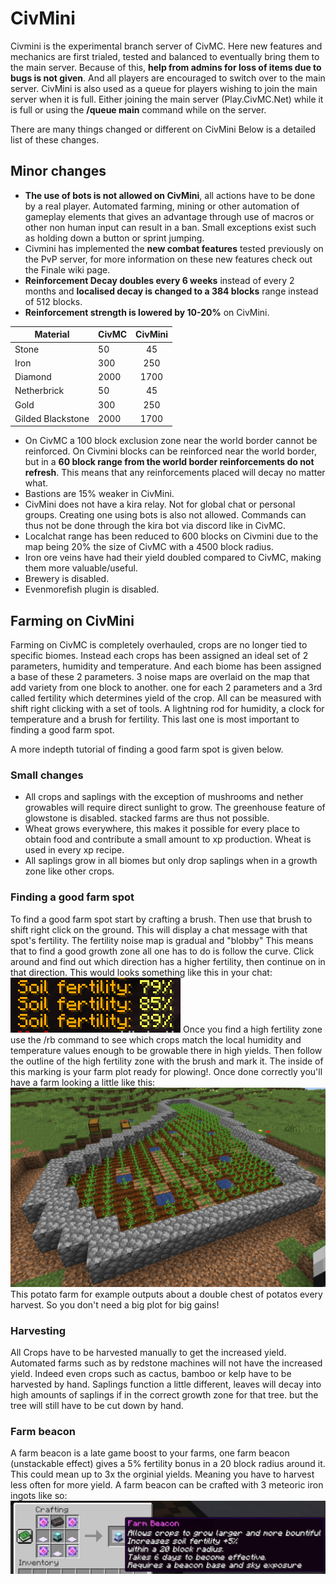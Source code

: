 # CivMini
Civmini is the experimental branch server of CivMC. Here new features and mechanics are first trialed, tested and balanced to eventually bring them to the main server.
Because of this, **help from admins for loss of items due to bugs is not given**. And all players are encouraged to switch over to the main server. 
CivMini is also used as a queue for players wishing to join the main server when it is full. Either joining the main server (Play.CivMC.Net) while it is full or using the **/queue main** command while on the server.

There are many things changed or different on CivMini Below is a detailed list of these changes.

## Minor changes
- **The use of bots is not allowed on CivMini**, all actions have to be done by a real player. Automated farming, mining or other automation of gameplay elements that gives an advantage through use of macros or other non human input can result in a ban. Small exceptions exist such as holding down a button or sprint jumping.
- Civmini has implemented the **new combat features** tested previously on the PvP server, for more information on these new features check out the Finale wiki page.
- **Reinforcement Decay doubles every 6 weeks** instead of every 2 months and **localised decay is changed to a 384 blocks** range instead of 512 blocks.
- **Reinforcement strength is lowered by 10-20%** on CivMini.

| Material          | CivMC | CivMini |
| ----------------- | ----- |:-------:|
| Stone             | 50    |   45    |
| Iron              | 300   |   250   |
| Diamond           | 2000  |  1700   |
| Netherbrick       | 50    |   45    |
| Gold              | 300   |   250   |
| Gilded Blackstone | 2000  |  1700   |

- On CivMC a 100 block exclusion zone near the world border cannot be reinforced. On Civmini blocks can be reinforced near the world border, but in a **60 block range from the world border reinforcements do not refresh**. This means that any reinforcements placed will decay no matter what.
- Bastions are 15% weaker in CivMini.
- CivMini does not have a kira relay. Not for global chat or personal groups. Creating one using bots is also not allowed. Commands can thus not be done through the kira bot via discord like in CivMC.
- Localchat range has been reduced to 600 blocks on Civmini due to the map being 20% the size of CivMC with a 4500 block radius.
- Iron ore veins have had their yield doubled compared to CivMC, making them more valuable/useful.
- Brewery is disabled.
- Evenmorefish plugin is disabled.


## Farming on CivMini
Farming on CivMC is completely overhauled, crops are no longer tied to specific biomes. Instead each crops has been assigned an ideal set of 2 parameters, humidity and temperature. And each biome has been assigned a base of these 2 parameters.
3 noise maps are overlaid on the map that add variety from one block to another. one for each 2 parameters and a 3rd called fertility which determines yield of the crop. 
All can be measured with shift right clicking with a set of tools. A lightning rod for humidity, a clock for temperature and a brush for fertility. This last one is most important to finding a good farm spot.

A more indepth tutorial of finding a good farm spot is given below.
### Small changes

- All crops and saplings with the exception of mushrooms and nether growables will require direct sunlight to grow. The greenhouse feature of glowstone is disabled. stacked farms are thus not possible. 
- Wheat grows everywhere, this makes it possible for every place to obtain food and contribute a small amount to xp production. Wheat is used in every xp recipe. 
- All saplings grow in all biomes but only drop saplings when in a growth zone like other crops. 
 
### Finding a good farm spot
To find a good farm spot start by crafting a brush. Then use that brush to shift right click on the ground. This will display a chat message with that spot's fertility. The fertility noise map is gradual and "blobby" This means that to find a good growth zone all one has to do is follow the curve. Click around and find out which direction has a higher fertility, then continue on in that direction. This would looks something like this in your chat: ![Fertility](media/Fertility.png)
Once you find a high fertility zone use the /rb command to see which crops match the local humidity and temperature values enough to be growable there in high yields. Then follow the outline of the high fertility zone with the brush and mark it. The inside of this marking is your farm plot ready for plowing!.
Once done correctly you'll have a farm looking a little like this: 
![Farm](media/Farm.png)
This potato farm for example outputs about a double chest of potatos every harvest. So you don't need a big plot for big gains!

### Harvesting
All Crops have to be harvested manually to get the increased yield. Automated farms such as by redstone machines will not have the increased yield. Indeed even crops such as cactus, bamboo or kelp have to be harvested by hand.
Saplings function a little different, leaves will decay into high amounts of saplings if in the correct growth zone for that tree. but the tree will still have to be cut down by hand. 

### Farm beacon
A farm beacon is a late game boost to your farms, one farm beacon (unstackable effect) gives a 5% fertility bonus in a 20 block radius around it. This could mean up to 3x the orginial yields. Meaning you have to harvest less often for more yield.
A farm beacon can be crafted with 3 meteoric iron ingots like so: ![Farmbeacon](media/Farmbeacon.png)
